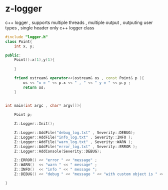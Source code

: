 # z-logger
c++ logger , supports multiple threads ,  multiple output , outputing user types , single header only c++ logger class  

```cpp
#include "logger.h"
class Point{
    int x, y;

public:
    Point():x(1),y(1){
        
    }

    friend ostream& operator<<(ostream& os , const Point& p ){
        os << "x = " << p.x << " , " << " y = " << p.y ;
        return os;
    }


int main(int argc , char* argv[]){
	
	Point p;

	Z::Logger::Init();

	Z::Logger::AddFile("debug_log.txt" , Severity::DEBUG);
	Z::Logger::AddFile("info_log.txt" , Severity::INFO );
	Z::Logger::AddFile("warn_log.txt" , Severity::WARN );
	Z::Logger::AddFile("error_log.txt" , Severity::ERROR );
	Z::Logger::AddConsole(Severity::DEBUG);

	Z::ERROR() << "error " << "message" ; 
	Z::WARN()  << "warn " << " message" ;
	Z::INFO()  << "info " << " message ";
	Z::DEBUG() << "debug " << "message " << "with custom object is " << p ;

}
```
